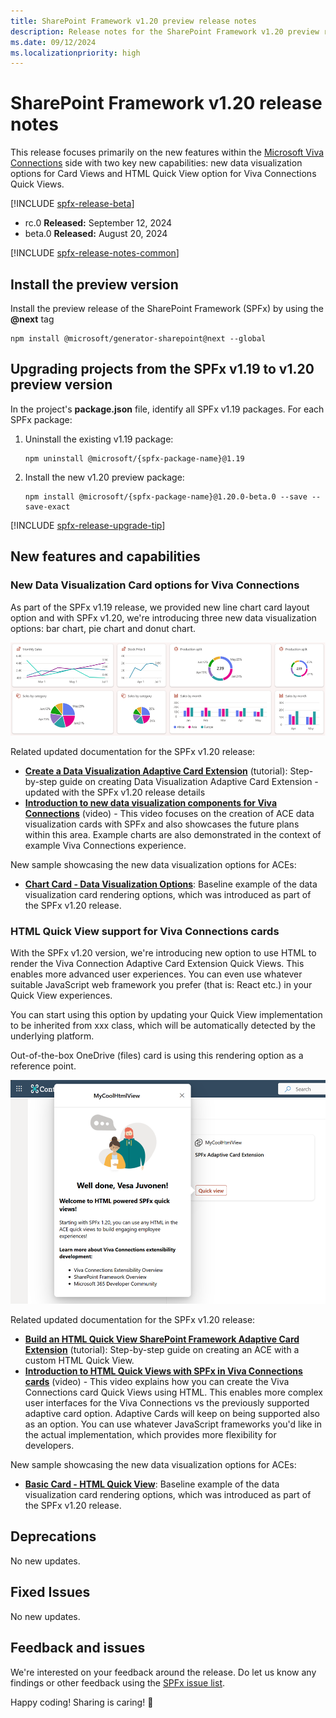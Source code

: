 ```yaml
---
title: SharePoint Framework v1.20 preview release notes
description: Release notes for the SharePoint Framework v1.20 preview release.
ms.date: 09/12/2024
ms.localizationpriority: high
---
```

# SharePoint Framework v1.20 release notes

This release focuses primarily on the new features within the [Microsoft Viva Connections](./viva/overview-viva-connections.md) side with two key new capabilities: new data visualization options for Card Views and HTML Quick View option for Viva Connections Quick Views.

[!INCLUDE [spfx-release-beta](../../includes/snippets/spfx-release-beta.md)]

* rc.0 **Released:** September 12, 2024
* beta.0 **Released:** August 20, 2024

[!INCLUDE [spfx-release-notes-common](../../includes/snippets/spfx-release-notes-common.md)]

## Install the preview version

Install the preview release of the SharePoint Framework (SPFx) by using the **@next** tag

```console
npm install @microsoft/generator-sharepoint@next --global
```

## Upgrading projects from the SPFx v1.19 to v1.20 preview version

In the project's **package.json** file, identify all SPFx v1.19 packages. For each SPFx package:

1. Uninstall the existing v1.19 package:

    ```console
    npm uninstall @microsoft/{spfx-package-name}@1.19
    ```

1. Install the new v1.20 preview package:

    ```console
    npm install @microsoft/{spfx-package-name}@1.20.0-beta.0 --save --save-exact
    ```

[!INCLUDE [spfx-release-upgrade-tip](../../includes/snippets/spfx-release-upgrade-tip.md)]

## New features and capabilities

### New Data Visualization Card options for Viva Connections

As part of the SPFx v1.19 release, we provided new line chart card layout option and with SPFx v1.20, we're introducing three new data visualization options: bar chart, pie chart and donut chart.

![Sample chart card layouts](../images/120-release-notes/chart-cards-options.png)

Related updated documentation for the SPFx v1.20 release:

- **[Create a Data Visualization Adaptive Card Extension](viva/get-started/build-data-visualization-adaptive-card-extension.md)** (tutorial): Step-by-step guide on creating Data Visualization Adaptive Card Extension - updated with the SPFx v1.20 release details
- **[Introduction to new data visualization components for Viva Connections](https://www.youtube.com/watch?v=zBLEEF6cC7I)** (video) - This video focuses on the creation of ACE data visualization cards with SPFx and also showcases the future plans within this area. Example charts are also demonstrated in the context of example Viva Connections experience.

New sample showcasing the new data visualization options for ACEs:

- **[Chart Card - Data Visualization Options](https://github.com/pnp/sp-dev-fx-aces/tree/main/samples/ChartCard-DataVisualizationOptions)**: Baseline example of the data visualization card rendering options, which was introduced as part of the SPFx v1.20 release.

### HTML Quick View support for Viva Connections cards

With the SPFx v1.20 version, we're introducing new option to use HTML to render the Viva Connection Adaptive Card Extension Quick Views. This enables more advanced user experiences. You can even use whatever suitable JavaScript web framework you prefer (that is: React etc.) in your Quick View experiences.

You can start using this option by updating your Quick View implementation to be inherited from xxx class, which will be automatically detected by the underlying platform.

Out-of-the-box OneDrive (files) card is using this rendering option as a reference point.

![Preview on HTML Quick Views](../images/120-release-notes/html-quick-views.png)

Related updated documentation for the SPFx v1.20 release:

- **[Build an HTML Quick View SharePoint Framework Adaptive Card Extension](./viva/get-started/build-html-quickview-adaptive-card-extension.md)** (tutorial): Step-by-step guide on creating an ACE with a custom HTML Quick View.
- **[Introduction to HTML Quick Views with SPFx in Viva Connections cards](https://youtu.be/kL6Nsx-K8Oo)** (video) - This video explains how you can create the Viva Connections card Quick Views using HTML. This enables more complex user interfaces for the Viva Connections vs the previously supported adaptive card option. Adaptive Cards will keep on being supported also as an option. You can use whatever JavaScript frameworks you'd like in the actual implementation, which provides more flexibility for developers.

New sample showcasing the new data visualization options for ACEs:

- **[Basic Card - HTML Quick View](https://github.com/pnp/sp-dev-fx-aces/tree/main/samples/BasicCard-HTML-QuickView)**: Baseline example of the data visualization card rendering options, which was introduced as part of the SPFx v1.20 release.

## Deprecations

No new updates.

## Fixed Issues

No new updates.

## Feedback and issues

We're interested on your feedback around the release. Do let us know any findings or other feedback using the [SPFx issue list](https://github.com/SharePoint/sp-dev-docs/issues).

Happy coding! Sharing is caring! 🧡
